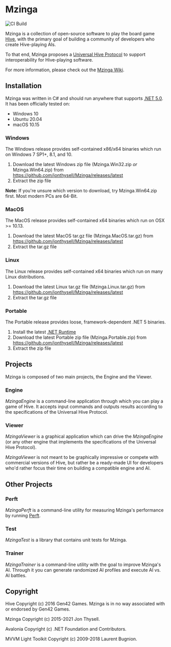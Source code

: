 # Mzinga #

![CI Build](https://github.com/jonthysell/Mzinga/workflows/CI%20Build/badge.svg)

Mzinga is a collection of open-source software to play the board game [Hive](https://gen42.com/games/hive), with the primary goal of building a community of developers who create Hive-playing AIs.

To that end, Mzinga proposes a [Universal Hive Protocol](https://github.com/jonthysell/Mzinga/wiki/UniversalHiveProtocol) to support interoperability for Hive-playing software.

For more information, please check out the [Mzinga Wiki](https://github.com/jonthysell/Mzinga/wiki).

## Installation ##

Mzinga was written in C# and should run anywhere that supports [.NET 5.0](https://github.com/dotnet/core/blob/master/release-notes/5.0/5.0-supported-os.md). It has been officially tested on:

* Windows 10
* Ubuntu 20.04
* macOS 10.15

### Windows ###

The Windows release provides self-contained x86/x64 binaries which run on Windows 7 SP1+, 8.1, and 10.

1. Download the latest Windows zip file (Mzinga.Win32.zip *or* Mzinga.Win64.zip) from https://github.com/jonthysell/Mzinga/releases/latest
2. Extract the zip file

**Note:** If you're unsure which version to download, try Mzinga.Win64.zip first. Most modern PCs are 64-Bit.

### MacOS ###

The MacOS release provides self-contained x64 binaries which run on OSX >= 10.13.

1. Download the latest MacOS tar.gz file (Mzinga.MacOS.tar.gz) from https://github.com/jonthysell/Mzinga/releases/latest
2. Extract the tar.gz file

### Linux ###

The Linux release provides self-contained x64 binaries which run on many Linux distributions.

1. Download the latest Linux tar.gz file (Mzinga.Linux.tar.gz) from https://github.com/jonthysell/Mzinga/releases/latest
2. Extract the tar.gz file

### Portable ###

The Portable release provides loose, framework-dependent .NET 5 binaries.

1. Install the latest [.NET Runtime](https://dotnet.microsoft.com/download/dotnet/5.0)
2. Download the latest Portable zip file (Mzinga.Portable.zip) from https://github.com/jonthysell/Mzinga/releases/latest
3. Extract the zip file

## Projects ##

Mzinga is composed of two main projects, the Engine and the Viewer.

### Engine ###

*MzingaEngine* is a command-line application through which you can play a game of Hive. It accepts input commands and outputs results according to the specifications of the Universal Hive Protocol.

### Viewer ###

*MzingaViewer* is a graphical application which can drive the *MzingaEngine* (or any other engine that implements the specifications of the Universal Hive Protocol).

*MzingaViewer* is not meant to be graphically impressive or compete with commercial versions of Hive, but rather be a ready-made UI for developers who'd rather focus their time on building a compatible engine and AI.

## Other Projects ##

### Perft ###

*MzingaPerft* is a command-line utility for measuring Mzinga's performance by running [Perft](https://github.com/jonthysell/Mzinga/wiki/Perft).

### Test ###

*MzingaTest* is a library that contains unit tests for Mzinga.

### Trainer ###

*MzingaTrainer* is a command-line utility with the goal to improve Mzinga's AI. Through it you can generate randomized AI profiles and execute AI vs. AI battles.

## Copyright ##

Hive Copyright (c) 2016 Gen42 Games. Mzinga is in no way associated with or endorsed by Gen42 Games.

Mzinga Copyright (c) 2015-2021 Jon Thysell.

Avalonia Copyright (c) .NET Foundation and Contributors.

MVVM Light Toolkit Copyright (c) 2009-2018 Laurent Bugnion.
